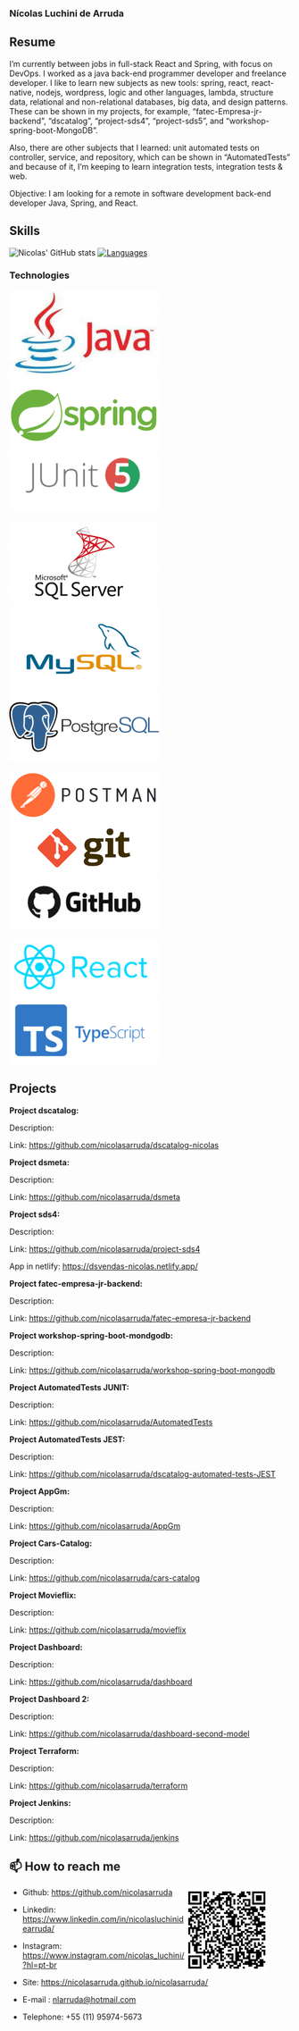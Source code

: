 ### Nícolas Luchini de Arruda

## Resume

I’m currently between jobs in full-stack React and Spring, with focus on DevOps. I worked as a java back-end programmer developer and freelance developer. I like to learn new subjects as new tools: spring, react, react-native, nodejs, wordpress, logic and other languages, lambda, structure data, relational and non-relational databases, big data, and design patterns. These can be shown in my projects, for example, “fatec-Empresa-jr-backend”, “dscatalog”, “project-sds4”, “project-sds5”, and “workshop-spring-boot-MongoDB”.

Also, there are other subjects that I learned: unit automated tests on controller, service, and repository, which can be shown in “AutomatedTests” and because of it, I’m keeping to learn integration tests, integration tests & web.

Objective: I am looking for a remote in software development back-end developer Java, Spring, and React.

## Skills

![Nicolas' GitHub stats](https://github-readme-stats.vercel.app/api?username=nicolasarruda&show_icons=true&theme=vue) [![Languages](https://github-readme-stats.vercel.app/api/top-langs/?username=nicolasarruda&layout=compact&hide=jupyter-notebook,hack&card_width=250)](https://github.com/anuraghazra/github-readme-stats)

### Technologies

![java](Images/java.png) ![spring](Images/spring.png) ![junit](Images/junit.png)  

![sqlserver](Images/sqlserver.png) ![mysql](Images/mysql.png) ![postgresql](Images/postgresql.png)

![postman](Images/postman.png) ![git](Images/git.png) ![github](Images/github.png)

![react](Images/react.png) ![typescript](Images/typescript.png)
 

## Projects

__Project dscatalog:__

Description: 

Link: <a href="https://github.com/nicolasarruda/dscatalog-nicolas">https://github.com/nicolasarruda/dscatalog-nicolas</a>

__Project dsmeta:__

Description:

Link: <a href="https://github.com/nicolasarruda/dsmeta">https://github.com/nicolasarruda/dsmeta</a>

__Project sds4:__

Description:

Link: <a href="https://github.com/nicolasarruda/project-sds4">https://github.com/nicolasarruda/project-sds4</a>

App in netlify: <a href="https://dsvendas-nicolas.netlify.app/">https://dsvendas-nicolas.netlify.app/</a>

__Project fatec-empresa-jr-backend:__

Description:

Link:  <a href="https://github.com/nicolasarruda/fatec-empresa-jr-backend">https://github.com/nicolasarruda/fatec-empresa-jr-backend</a>

__Project workshop-spring-boot-mondgodb:__

Description:

Link: <a href="https://github.com/nicolasarruda/workshop-spring-boot-mongodb">https://github.com/nicolasarruda/workshop-spring-boot-mongodb</a>

__Project AutomatedTests JUNIT:__

Description:

Link: <a href="https://github.com/nicolasarruda/AutomatedTests">https://github.com/nicolasarruda/AutomatedTests</a>

__Project AutomatedTests JEST:__

Description:

Link: <a href="https://github.com/nicolasarruda/dscatalog-automated-tests-JEST">https://github.com/nicolasarruda/dscatalog-automated-tests-JEST</a>

__Project AppGm:__

Description:

Link: <a href="https://github.com/nicolasarruda/AppGm">https://github.com/nicolasarruda/AppGm</a>

__Project Cars-Catalog:__

Description:

Link: <a href="https://github.com/nicolasarruda/cars-catalog">https://github.com/nicolasarruda/cars-catalog</a>

__Project Movieflix:__

Description:

Link: <a href="https://github.com/nicolasarruda/movieflix">https://github.com/nicolasarruda/movieflix</a>

__Project Dashboard:__

Description:

Link: <a href="https://github.com/nicolasarruda/dashboard">https://github.com/nicolasarruda/dashboard</a>

__Project Dashboard 2:__

Description:

Link: <a href="https://github.com/nicolasarruda/dashboard-second-model">https://github.com/nicolasarruda/dashboard-second-model</a>

__Project Terraform:__

Description:

Link: <a href="https://github.com/nicolasarruda/terraform">https://github.com/nicolasarruda/terraform</a>

__Project Jenkins:__

Description:

Link: <a href="https://github.com/nicolasarruda/jenkins">https://github.com/nicolasarruda/jenkins</a>

## 📫 How to reach me 



 <div align="right">
 <figure><img align="right" src="/Images/portfolio.png" alt=""></figure>
 </div>


- Github: <a href="https://github.com/nicolasarruda">https://github.com/nicolasarruda</a> 
- Linkedin: <a href="https://www.linkedin.com/in/nicolasluchinidearruda/">https://www.linkedin.com/in/nicolasluchinidearruda/</a>
- Instagram: <a href="https://www.instagram.com/nicolas_luchini/?hl=pt-br">https://www.instagram.com/nicolas_luchini/?hl=pt-br</a>        
- Site: <a href="https://nicolasarruda.github.io/nicolasarruda/">https://nicolasarruda.github.io/nicolasarruda/</a>

- E-mail : nlarruda@hotmail.com
- Telephone: +55 (11) 95974-5673

